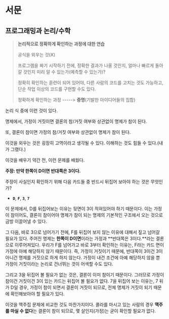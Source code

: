 # 서문

## 프로그래밍과 논리/수학

> **논리적으로 정확하게 확인하는 과정에 대한 연습**
>
> 공식을 외우는 것(X)
>
> 프로그램을 짜기 시작하기 전에, 정확한 결과가 나올 것인지, 얼마나 빠르게 돌아갈 것인지 미리 알 수 있는가(예측할 수 있는가)?
>
> 정확히 확인하는 훈련이 되어 있어야, 다른 사람의 코드를 고치는 것도 가능하고, 단순 작업 이상의 코드를 구현할 수도 있다.
>
> 정확하게 확인하는 과정 -----> **증명**(기발한 아이디어들의 집합)



논리 식 중에 이런 것이 있다. 

명제에서, 가정이 거짓이면 결론의 참/거짓 여부와 상관없이 명제가 참이 된다.

또, 결론이 참이면 가정의 참/거짓 여부와 상관없이 명제가 참이 된다.

이것을 외우는 것은 굉장히 고역이라고 생각될 수 있다. 이해하는 것도 힘들 수 있다.(내가 그랬다.)



이것을 배우기 약간 전, 이런 문제를 배웠다.

**주장: 만약 한쪽이 D이면 반대쪽은 3이다.**

주장이 사실인지 확인하기 위해 다음 카드들 중 반드시 뒤집어 보아야 하는 것은 무엇인가?

- **`D`**, **`F`**, **`3`**, **`7`**

이 문제에서, D를 뒤집어보는 이유는 뒷면이 3이 적혀있어야 하기 때문이다. 이는 가정이 참이어도, 결론이 참이어야 명제가 참이 되는 명제의 기본적인 구조에서 오는 것으로 금방 이끌어낼 수 있다.

그 다음, 바로 3으로 넘어가기 전에, F를 뒤집어 보지 않는 이유에 대해서 짚고 넘어갈 필요가 있다. 주어진 명제는 **한쪽이 D이면**이라는 가정과 **반대쪽은 3이다.**라는 결론으로 이루어져있다. 우리가 F를 넘어가고 바로 3부터 확인하는 이유는, F라는 카드 면이 가정에 아예 해당하지 않기 때문이다. 즉, 가정이 거짓이기 때문에, 반대쪽이 3이건 3이 아니건 명제를 거짓으로 하게 하지 않는다. 가정이 내건 조건에 아예 해당하지 않을 뿐 가정이 거짓이라는 논리로 건너뛰는 것이 어색할 수도 있다.

그리고 3을 뒤집어 볼 필요가 없는 것은, 결론이 이미 참이기 때문이다. 그러므로 가정이 참이건 거짓이건 3이 있는 카드는 뒤집어 볼 필요가 없다. 7을 뒤집어 보는 이유는, 7 뒤가 D일 경우, 가정이 참이 되면서 결론이 거짓이 되므로, 전체 명제가 거짓이 되기 때문에 확인해보아야 할 필요가 있다.

이것을 맥주집 문제에 비교한 것도 마찬가지이다. 콜라를 마시고 있는 사람의 경우 **맥주를 마실 수 없다**는 결론이 참이 되므로, 몇 살인지(가정)는 굳이 확인할 필요가 없다.